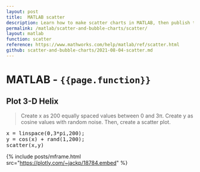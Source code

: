```yaml
---
layout: post
title:  MATLAB scatter
description: Learn how to make scatter charts in MATLAB, then publish them to the Web with Plotly.
permalink: /matlab/scatter-and-bubble-charts/scatter/
layout: matlab
function: scatter
reference: https://www.mathworks.com/help/matlab/ref/scatter.html
github: scatter-and-bubble-charts/2021-08-04-scatter.md
---
```


# MATLAB - `{{page.function}}`

<!--------------------- EXAMPLE BREAK ------------------------->
## Plot 3-D Helix

> Create x as 200 equally spaced values between 0 and 3π. Create y as cosine values with random noise. Then, create a scatter plot.

<pre class="mcode">
x = linspace(0,3*pi,200);
y = cos(x) + rand(1,200);  
scatter(x,y)
</pre>

{% include posts/mframe.html src="https://plotly.com/~jackp/18784.embed" %}
